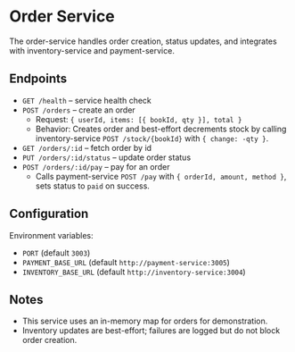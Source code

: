 # Order Service

The order-service handles order creation, status updates, and integrates with inventory-service and payment-service.

## Endpoints

- `GET /health` – service health check
- `POST /orders` – create an order
  - Request: `{ userId, items: [{ bookId, qty }], total }`
  - Behavior: Creates order and best-effort decrements stock by calling inventory-service `POST /stock/{bookId}` with `{ change: -qty }`.
- `GET /orders/:id` – fetch order by id
- `PUT /orders/:id/status` – update order status
- `POST /orders/:id/pay` – pay for an order
  - Calls payment-service `POST /pay` with `{ orderId, amount, method }`, sets status to `paid` on success.

## Configuration

Environment variables:
- `PORT` (default `3003`)
- `PAYMENT_BASE_URL` (default `http://payment-service:3005`)
- `INVENTORY_BASE_URL` (default `http://inventory-service:3004`)

## Notes

- This service uses an in-memory map for orders for demonstration.
- Inventory updates are best-effort; failures are logged but do not block order creation.